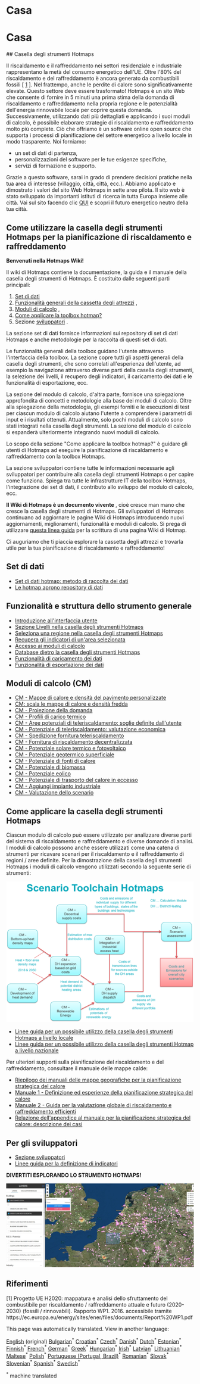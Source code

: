 <h1> <a class="anchor" id="home" href="#home"><i class="fa fa-link"></i></a> Casa </h1><h1> <a class="anchor" id="home" href="#home"><i class="fa fa-link"></i></a> Casa </h1><p> ## Casella degli strumenti Hotmaps </p><p> Il riscaldamento e il raffreddamento nei settori residenziale e industriale rappresentano la metà del consumo energetico dell&#39;UE. Oltre l&#39;80% del riscaldamento e del raffreddamento è ancora generato da combustibili fossili [ <a href="#references">1</a> ]. Nel frattempo, anche le perdite di calore sono significativamente elevate. Questo settore deve essere trasformato! Hotmaps è un sito Web che consente di fornire in 5 minuti una prima stima della domanda di riscaldamento e raffreddamento nella propria regione e le potenzialità dell&#39;energia rinnovabile locale per coprire questa domanda. Successivamente, utilizzando dati più dettagliati e applicando i suoi moduli di calcolo, è possibile elaborare strategie di riscaldamento e raffreddamento molto più complete. Ciò che offriamo è un software online open source che supporta i processi di pianificazione del settore energetico a livello locale in modo trasparente. Noi forniamo: </p><ul><li> un set di dati di partenza, </li><li> personalizzazioni del software per le tue esigenze specifiche, </li><li> servizi di formazione e supporto. </li></ul><p> Grazie a questo software, sarai in grado di prendere decisioni pratiche nella tua area di interesse (villaggio, città, città, ecc.). Abbiamo applicato e dimostrato i valori del sito Web Hotmaps in sette aree pilota. Il sito web è stato sviluppato da importanti istituti di ricerca in tutta Europa insieme alle città. Vai sul sito facendo clic <a href="https://www.hotmaps.hevs.ch/map">QUI</a> e scopri il futuro energetico neutro della tua città. </p><h2> <a class="anchor" id="how-to-use-the-hotmaps-toolbox-for-heating-and-cooling-planning" href="#how-to-use-the-hotmaps-toolbox-for-heating-and-cooling-planning"><i class="fa fa-link"></i></a> Come utilizzare la casella degli strumenti Hotmaps per la pianificazione di riscaldamento e raffreddamento </h2><p> <strong>Benvenuti nella Hotmaps Wiki!</strong> </p><p> Il wiki di Hotmaps contiene la documentazione, la guida e il manuale della casella degli strumenti di Hotmaps. È costituito dalle seguenti parti principali: </p><ol><li> <a href="#data-sets">Set di dati</a> </li><li> <a href="#general-tool-functionalities-and-structure">Funzionalità generali della cassetta degli attrezzi</a> , </li><li> <a href="#calculation-modules-cm">Moduli di calcolo</a> , </li><li> <a href="#how-to-apply-hotmaps-toolbox">Come applicare la toolbox hotmap?</a> </li><li> Sezione <a href="#for-developers">sviluppatori</a> . </li></ol><p> La sezione set di dati fornisce informazioni sui repository di set di dati Hotmaps e anche metodologie per la raccolta di questi set di dati. </p><p> Le funzionalità generali della toolbox guidano l&#39;utente attraverso l&#39;interfaccia della toolbox. La sezione copre tutti gli aspetti generali della casella degli strumenti, che sono correlati all&#39;esperienza dell&#39;utente, ad esempio la navigazione attraverso diverse parti della casella degli strumenti, la selezione dei livelli, il recupero degli indicatori, il caricamento dei dati e le funzionalità di esportazione, ecc. </p><p> La sezione del modulo di calcolo, d&#39;altra parte, fornisce una spiegazione approfondita di concetti e metodologie alla base dei moduli di calcolo. Oltre alla spiegazione della metodologia, gli esempi forniti e le esecuzioni di test per ciascun modulo di calcolo aiutano l&#39;utente a comprendere i parametri di input e i risultati ottenuti. Attualmente, solo pochi moduli di calcolo sono stati integrati nella casella degli strumenti. La sezione del modulo di calcolo si espanderà ulteriormente integrando nuovi moduli di calcolo. </p><p> Lo scopo della sezione &quot;Come applicare la toolbox hotmap?&quot; è guidare gli utenti di Hotmaps ad eseguire la pianificazione di riscaldamento e raffreddamento con la toolbox Hotmaps. </p><p> La sezione sviluppatori contiene tutte le informazioni necessarie agli sviluppatori per contribuire alla casella degli strumenti Hotmaps o per capire come funziona. Spiega tra tutte le infrastrutture IT della toolbox Hotmaps, l&#39;integrazione dei set di dati, il contributo allo sviluppo del modulo di calcolo, ecc. </p><p> <strong>Il Wiki di Hotmaps è un documento vivente</strong> , cioè cresce man mano che cresce la casella degli strumenti di Hotmaps. Gli sviluppatori di Hotmaps continuano ad aggiornare le pagine Wiki di Hotmaps introducendo nuovi aggiornamenti, miglioramenti, funzionalità e moduli di calcolo. Si prega di utilizzare <a href="https://github.com/HotMaps/hotmaps_wiki/wiki/en-Guidelines-for-writing-a-Hotmaps-Wiki-page">questa linea guida</a> per la scrittura di una pagina Wiki di Hotmap. </p><p> Ci auguriamo che ti piaccia esplorare la cassetta degli attrezzi e trovarla utile per la tua pianificazione di riscaldamento e raffreddamento! </p><h2> <a class="anchor" id="data-sets" href="#data-sets"><i class="fa fa-link"></i></a> Set di dati </h2><ul><li> <a href="en-Hotmaps-data-set-method-of-data-collection">Set di dati hotmap: metodo di raccolta dei dati</a> </li><li> <a href="en-Hotmaps-open-data-repositories">Le hotmap aprono repository di dati</a> </li></ul><h2> <a class="anchor" id="general-tool-functionalities-and-structure" href="#general-tool-functionalities-and-structure"><i class="fa fa-link"></i></a> Funzionalità e struttura dello strumento generale </h2><ul><li> <a href="en-Introduction-to-user-interface">Introduzione all&#39;interfaccia utente</a> </li><li> <a href="en-Layers-section-in-the-Hotmaps-toolbox">Sezione Livelli nella casella degli strumenti Hotmaps</a> </li><li> <a href="en-Select-a-region-in-the-Hotmaps-toolbox">Seleziona una regione nella casella degli strumenti Hotmaps</a> </li><li> <a href="en-Retrieve-indicators-of-a-selected-area">Recupera gli indicatori di un&#39;area selezionata</a> </li><li> <a href="en-Access-to-calculation-modules">Accesso ai moduli di calcolo</a> </li><li> <a href="en-Database-behind-the-Hotmaps-toolbox">Database dietro la casella degli strumenti Hotmaps</a> </li><li> <a href="en-Data-upload-functionalities">Funzionalità di caricamento dei dati</a> </li><li> <a href="en-Data-export-functionalities">Funzionalità di esportazione dei dati</a> </li></ul><h2> <a class="anchor" id="calculation-modules-cm" href="#calculation-modules-cm"><i class="fa fa-link"></i></a> Moduli di calcolo (CM) </h2><ul><li> <a href="en-CM-Customized-heat-and-floor-area-density-maps">CM - Mappe di calore e densità del pavimento personalizzate</a> </li><li> <a href="en-CM-Scale-heat-and-cool-density-maps">CM: scala le mappe di calore e densità fredda</a> </li><li> <a href="en-CM-Demand-projection">CM - Proiezione della domanda</a> </li><li> <a href="en-CM-Heat-load-profiles">CM - Profili di carico termico</a> </li><li> <a href="en-CM-District-heating-potential-areas-user-defined-thresholds">CM - Aree potenziali di teleriscaldamento: soglie definite dall&#39;utente</a> </li><li> <a href="en-CM-District-heating-potential-economic-assessment">CM - Potenziale di teleriscaldamento: valutazione economica</a> </li><li> <a href="en-CM-District-heating-supply-dispatch">CM - Spedizione fornitura teleriscaldamento</a> </li><li> <a href="en-CM-Decentral-heating-supply">CM - Fornitura di riscaldamento decentralizzata</a> </li><li> <a href="en-CM-Solar-thermal-and-PV-potential">CM - Potenziale solare termico e fotovoltaico</a> </li><li> <a href="en-CM-Shallow-geothermal-potential">CM - Potenziale geotermico superficiale</a> </li><li> <a href="en-CM-Heat-source-potential">CM - Potenziale di fonti di calore</a> </li><li> <a href="en-CM-Biomass-potential">CM - Potenziale di biomassa</a> </li><li> <a href="en-CM-Wind-potential">CM - Potenziale eolico</a> </li><li> <a href="en-CM-Excess-heat-transport-potential">CM - Potenziale di trasporto del calore in eccesso</a> </li><li> <a href="en-CM-add-industry-plant">CM - Aggiungi impianto industriale</a> </li><li> <a href="en-CM-Scenario-assessment">CM - Valutazione dello scenario</a> </li></ul><h2> <a class="anchor" id="how-to-apply-hotmaps-toolbox" href="#how-to-apply-hotmaps-toolbox"><i class="fa fa-link"></i></a> Come applicare la casella degli strumenti Hotmaps </h2><p> Ciascun modulo di calcolo può essere utilizzato per analizzare diverse parti del sistema di riscaldamento e raffreddamento e diverse domande di analisi. I moduli di calcolo possono anche essere utilizzati come una catena di strumenti per ricavare scenari per il riscaldamento e il raffreddamento di regioni / aree definite. Per la dimostrazione della casella degli strumenti Hotmaps i moduli di calcolo vengono utilizzati secondo la seguente serie di strumenti: </p><p><img alt="" src="https://github.com/HotMaps/hotmaps_wiki/blob/master/Images/Hotmaps_toolchain_2019-05-09.png"/></p><ul><li> <a href="en-GL-local">Linee guida per un possibile utilizzo della casella degli strumenti Hotmaps a livello locale</a> </li><li> <a href="en-GL-national">Linee guida per un possibile utilizzo della casella degli strumenti Hotmap a livello nazionale</a> </li></ul><p> Per ulteriori supporti sulla pianificazione del riscaldamento e del raffreddamento, consultare il manuale delle mappe calde: </p><ul><li> <a href="https://www.hotmaps-project.eu/wp-content/uploads/2019/04/Summary-Hotmaps-Handbook.pdf">Riepilogo dei manuali delle mappe geografiche per la pianificazione strategica del calore</a> </li><li> <a href="https://vbn.aau.dk/da/publications/definition-amp-experiences-of-strategic-heat-planning">Manuale 1 - Definizione ed esperienze della pianificazione strategica del calore</a> </li><li> <a href="https://vbn.aau.dk/da/publications/guidance-for-the-comprehensive-assessment-of-efficient-heating-an">Manuale 2 - Guida per la valutazione globale di riscaldamento e raffreddamento efficienti</a> </li><li> <a href="https://vbn.aau.dk/da/publications/appendix-report-to-the-hotmaps-handbook-for-strategic-heat-planni">Relazione dell&#39;appendice al manuale per la pianificazione strategica del calore: descrizione dei casi</a> </li></ul><h2> <a class="anchor" id="for-developers" href="#for-developers"><i class="fa fa-link"></i></a> Per gli sviluppatori </h2><ul><li> <a href="en-Developers">Sezione sviluppatori</a> </li><li> <a href="en-Guidelines-for-defining-indicators">Linee guida per la definizione di indicatori</a> </li></ul><p> <strong>DIVERTITI ESPLORANDO LO STRUMENTO HOTMAPS!</strong> </p><p><img alt="" src="https://github.com/HotMaps/hotmaps_wiki/blob/master/Images/Hotmaps_test.JPG"/></p><h2> <a class="anchor" id="references" href="#references"><i class="fa fa-link"></i></a> Riferimenti </h2><p> [1] Progetto UE H2020: mappatura e analisi dello sfruttamento del combustibile per riscaldamento / raffreddamento attuale e futuro (2020-2030) (fossili / rinnovabili). Rapporto WP1. 2016. accessibile tramite https://ec.europa.eu/energy/sites/ener/files/documents/Report%20WP1.pdf </p>
<!--- THIS IS A SUPER UNIQUE IDENTIFIER -->

This page was automatically translated. View in another language:

[English](../en/Home) (original) [Bulgarian](../bg/Home)<sup>\*</sup> [Croatian](../hr/Home)<sup>\*</sup> [Czech](../cs/Home)<sup>\*</sup> [Danish](../da/Home)<sup>\*</sup> [Dutch](../nl/Home)<sup>\*</sup> [Estonian](../et/Home)<sup>\*</sup> [Finnish](../fi/Home)<sup>\*</sup> [French](../fr/Home)<sup>\*</sup> [German](../de/Home)<sup>\*</sup> [Greek](../el/Home)<sup>\*</sup> [Hungarian](../hu/Home)<sup>\*</sup> [Irish](../ga/Home)<sup>\*</sup>  [Latvian](../lv/Home)<sup>\*</sup> [Lithuanian](../lt/Home)<sup>\*</sup> [Maltese](../mt/Home)<sup>\*</sup> [Polish](../pl/Home)<sup>\*</sup> [Portuguese (Portugal, Brazil)](../pt/Home)<sup>\*</sup> [Romanian](../ro/Home)<sup>\*</sup> [Slovak](../sk/Home)<sup>\*</sup> [Slovenian](../sl/Home)<sup>\*</sup> [Spanish](../es/Home)<sup>\*</sup> [Swedish](../sv/Home)<sup>\*</sup> 

<sup>\*</sup> machine translated
